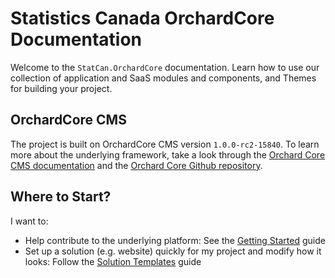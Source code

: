 # Statistics Canada OrchardCore Documentation

Welcome to the `StatCan.OrchardCore` documentation. Learn how to use our collection of application and SaaS modules and components, and Themes for building your project.

## OrchardCore CMS

The project is built on OrchardCore CMS version `1.0.0-rc2-15840`. To learn more about the underlying framework, take a look through the [Orchard Core CMS documentation](https://docs.orchardcore.net) and the [Orchard Core Github repository](https://github.com/OrchardCMS/OrchardCore).


## Where to Start?

I want to:
* Help contribute to the underlying platform: See the [Getting Started](development/getting-started/) guide 
* Set up a solution (e.g. website) quickly for my project and modify how it looks: Follow the [Solution Templates](development/solution-templates) guide
